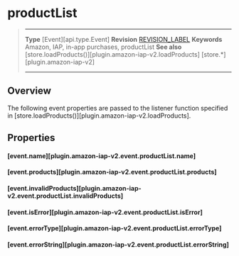 # productList

> --------------------- ------------------------------------------------------------------------------------------
> __Type__              [Event][api.type.Event]
> __Revision__          [REVISION_LABEL](REVISION_URL)
> __Keywords__          Amazon, IAP, in-app purchases, productList
> __See also__			[store.loadProducts()][plugin.amazon-iap-v2.loadProducts]
>						[store.*][plugin.amazon-iap-v2]
> --------------------- ------------------------------------------------------------------------------------------

## Overview

The following event properties are passed to the listener function specified in [store.loadProducts()][plugin.amazon-iap-v2.loadProducts].


## Properties

#### [event.name][plugin.amazon-iap-v2.event.productList.name]

#### [event.products][plugin.amazon-iap-v2.event.productList.products]

#### [event.invalidProducts][plugin.amazon-iap-v2.event.productList.invalidProducts]

#### [event.isError][plugin.amazon-iap-v2.event.productList.isError]

#### [event.errorType][plugin.amazon-iap-v2.event.productList.errorType]

#### [event.errorString][plugin.amazon-iap-v2.event.productList.errorString]
